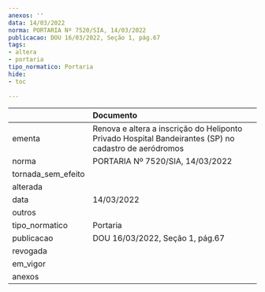 ```yaml
---
anexos: ''
data: 14/03/2022
norma: PORTARIA Nº 7520/SIA, 14/03/2022
publicacao: DOU 16/03/2022, Seção 1, pág.67
tags:
- altera
- portaria
tipo_normatico: Portaria
hide: 
- toc 
 
---
```


|                    | Documento                                                                                             |
|:-------------------|:------------------------------------------------------------------------------------------------------|
| ementa             | Renova e altera a inscrição do Heliponto Privado Hospital Bandeirantes (SP) no cadastro de aeródromos |
| norma              | PORTARIA Nº 7520/SIA, 14/03/2022                                                                      |
| tornada_sem_efeito |                                                                                                       |
| alterada           |                                                                                                       |
| data               | 14/03/2022                                                                                            |
| outros             |                                                                                                       |
| tipo_normatico     | Portaria                                                                                              |
| publicacao         | DOU 16/03/2022, Seção 1, pág.67                                                                       |
| revogada           |                                                                                                       |
| em_vigor           |                                                                                                       |
| anexos             |                                                                                                       |